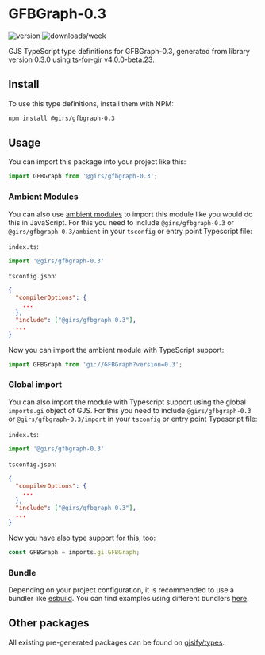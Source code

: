 
# GFBGraph-0.3

![version](https://img.shields.io/npm/v/@girs/gfbgraph-0.3)
![downloads/week](https://img.shields.io/npm/dw/@girs/gfbgraph-0.3)


GJS TypeScript type definitions for GFBGraph-0.3, generated from library version 0.3.0 using [ts-for-gir](https://github.com/gjsify/ts-for-gir) v4.0.0-beta.23.


## Install

To use this type definitions, install them with NPM:
```bash
npm install @girs/gfbgraph-0.3
```

## Usage

You can import this package into your project like this:
```ts
import GFBGraph from '@girs/gfbgraph-0.3';
```

### Ambient Modules

You can also use [ambient modules](https://github.com/gjsify/ts-for-gir/tree/main/packages/cli#ambient-modules) to import this module like you would do this in JavaScript.
For this you need to include `@girs/gfbgraph-0.3` or `@girs/gfbgraph-0.3/ambient` in your `tsconfig` or entry point Typescript file:

`index.ts`:
```ts
import '@girs/gfbgraph-0.3'
```

`tsconfig.json`:
```json
{
  "compilerOptions": {
    ...
  },
  "include": ["@girs/gfbgraph-0.3"],
  ...
}
```

Now you can import the ambient module with TypeScript support: 

```ts
import GFBGraph from 'gi://GFBGraph?version=0.3';
```

### Global import

You can also import the module with Typescript support using the global `imports.gi` object of GJS.
For this you need to include `@girs/gfbgraph-0.3` or `@girs/gfbgraph-0.3/import` in your `tsconfig` or entry point Typescript file:

`index.ts`:
```ts
import '@girs/gfbgraph-0.3'
```

`tsconfig.json`:
```json
{
  "compilerOptions": {
    ...
  },
  "include": ["@girs/gfbgraph-0.3"],
  ...
}
```

Now you have also type support for this, too:

```ts
const GFBGraph = imports.gi.GFBGraph;
```

### Bundle

Depending on your project configuration, it is recommended to use a bundler like [esbuild](https://esbuild.github.io/). You can find examples using different bundlers [here](https://github.com/gjsify/ts-for-gir/tree/main/examples).

## Other packages

All existing pre-generated packages can be found on [gjsify/types](https://github.com/gjsify/types).

